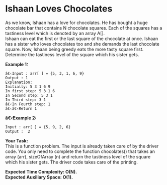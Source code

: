 # Ishaan Loves Chocolates

As we know, Ishaan has a love for chocolates. He has bought a huge chocolate bar that contains N chocolate squares. Each of the squares has a tastiness level which is denoted by an array A[].<br>
Ishaan can eat the first or the last square of the chocolate at once. Ishaan has a sister who loves chocolates too and she demands the last chocolate square. Now, Ishaan being greedy eats the more tasty square first.<br> 
Determine the tastiness level of the square which his sister gets.

**Example 1:**
```
â€‹Input : arr[ ] = {5, 3, 1, 6, 9}
Output : 1
Explanation:
Initially: 5 3 1 6 9
In first step: 5 3 1 6
In Second step: 5 3 1
In Third step: 3 1
â€‹In Fourth step: 1
â€‹â€‹Return 1
```

**â€‹Example 2:**
```
Input : arr[ ] = {5, 9, 2, 6} 
Output :  2
```
**Your Task:**<br>
This is a function problem. The input is already taken care of by the driver code. You only need to complete the function chocolates() that takes an array (arr), sizeOfArray (n) and return the tastiness level of the square which his sister gets. The driver code takes care of the printing.

**Expected Time Complexity: O(N).**<br>
**Expected Auxiliary Space: O(1).**
